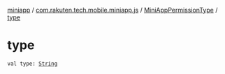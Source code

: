 [miniapp](../../index.md) / [com.rakuten.tech.mobile.miniapp.js](../index.md) / [MiniAppPermissionType](index.md) / [type](./type.md)

# type

`val type: `[`String`](https://kotlinlang.org/api/latest/jvm/stdlib/kotlin/-string/index.html)